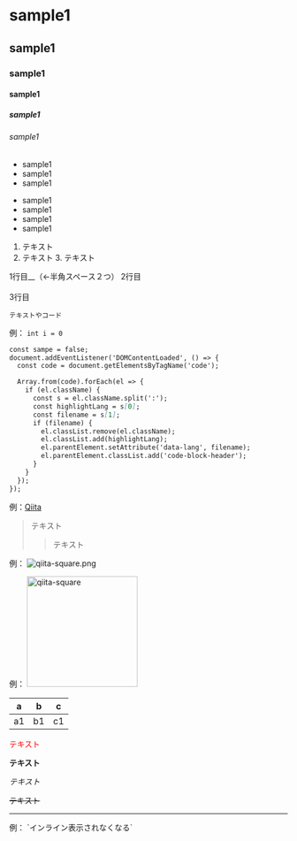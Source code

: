 # sample1
## sample1
### sample1
#### sample1
##### sample1
###### sample1

- sample1
- sample1
- sample1

* sample1
* sample1
* sample1
* sample1


1. テキスト
2. テキスト
    3. テキスト

1行目__（←半角スペース２つ）
2行目
<br>
<br>
3行目

`テキストやコード`

例： `int i = 0`

```js:sample.md
const sampe = false;
document.addEventListener('DOMContentLoaded', () => {
  const code = document.getElementsByTagName('code');

  Array.from(code).forEach(el => {
    if (el.className) {
      const s = el.className.split(':');
      const highlightLang = s[0];
      const filename = s[1];
      if (filename) {
        el.classList.remove(el.className);
        el.classList.add(highlightLang);
        el.parentElement.setAttribute('data-lang', filename);
        el.parentElement.classList.add('code-block-header');
      }
    }
  });
});
```

例：[Qiita](http://qiita.com/)

> テキスト
>> テキスト

例： ![qiita-square.png](https://qiita-image-store.s3.amazonaws.com/0/126861/90386757-fd96-8ba6-3477-485669713c55.png "qiita-square")

例： <img width="200" alt="qiita-square" src="https://qiita-image-store.s3.amazonaws.com/0/126861/90386757-fd96-8ba6-3477-485669713c55.png">

|a|b|c|
|-|-|-|
|a1|b1|c1|

<font color="Red">テキスト</font>

**テキスト**

*テキスト*

~~テキスト~~

***

[^1]: 注釈内容

例： \`インライン表示されなくなる`